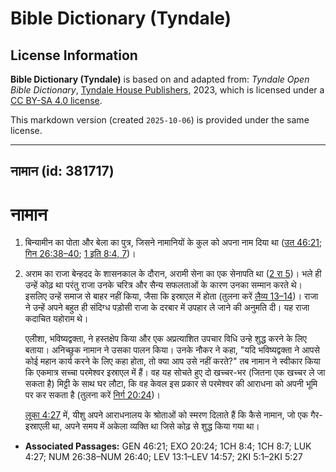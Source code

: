 # Bible Dictionary (Tyndale)

## License Information

**Bible Dictionary (Tyndale)** is based on and adapted from: _Tyndale Open Bible Dictionary_, [Tyndale House Publishers](https://tyndaleopenresources.com/), 2023, which is licensed under a [CC BY-SA 4.0 license](https://creativecommons.org/licenses/by-sa/4.0/legalcode.en).

This markdown version (created `2025-10-06`) is provided under the same license.



--------------------------------

## नामान (id: 381717)

नामान
=====

1. बिन्यामीन का पोता और बेला का पुत्र, जिसने नामानियों के कुल को अपना नाम दिया था ([उत 46:21](https://ref.ly/Gen46:21); [गिन 26:38–40](https://ref.ly/Num26:38-Num26:40); [1 इति 8:4, 7](https://ref.ly/1Chr8:4,1Chr8:7))।
2. अराम का राजा बेन्हदद के शासनकाल के दौरान, अरामी सेना का एक सेनापति था ([2 रा 5](https://ref.ly/2Kgs5:1-2Kgs5:27))। भले ही उन्हें कोढ़ था परंतु राजा उनके चरित्र और सैन्य सफलताओं के कारण उनका सम्मान करते थे। इसलिए उन्हें समाज से बाहर नहीं किया, जैसा कि इस्राएल में होता (तुलना करें [लैव्य 13–14](https://ref.ly/Lev13:1-Lev14:57))। राजा ने उन्हें अपने बहुत ही संदिग्ध पड़ोसी राजा के दरबार में उपहार ले जाने की अनुमति दी। यह राजा कदाचित यहोराम थे।

    एलीशा, भविष्यद्वक्ता, ने हस्तक्षेप किया और एक अप्रत्याशित उपचार विधि उन्हे शुद्ध करने के लिए बताया। अनिच्छुक नामान ने उसका पालन किया। उनके नौकर ने कहा, "यदि भविष्यद्वक्ता ने आपसे कोई महान कार्य करने के लिए कहा होता, तो क्या आप उसे नहीं करते?" तब नामान ने स्वीकार किया कि एकमात्र सच्चा परमेश्वर इस्राएल में हैं। वह यह सोचते हुए दो खच्चर\-भर (जितना एक खच्चर ले जा सकता है) मिट्टी के साथ घर लौटा, कि वह केवल इस प्रकार से परमेश्वर की आराधना को अपनी भूमि पर कर सकता है (तुलना करें [निर्ग 20:24](https://ref.ly/Exod20:24))।

    [लूका 4:27](https://ref.ly/Luke4:27) में, यीशु अपने आराधनालय के श्रोताओं को स्मरण दिलाते हैं कि कैसे नामान, जो एक गैर\-इस्राएली था, अपने समय में अकेला व्यक्ति था जिसे कोढ़ से शुद्ध किया गया था।

* **Associated Passages:** GEN 46:21; EXO 20:24; 1CH 8:4; 1CH 8:7; LUK 4:27; NUM 26:38–NUM 26:40; LEV 13:1–LEV 14:57; 2KI 5:1–2KI 5:27

